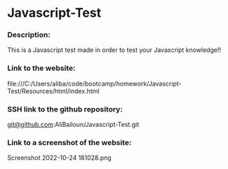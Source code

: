 # Javascript-Test
### Description:
This is a Javascript test made in order to test your Javascript knowledge!!
### Link to the website:
file:///C:/Users/aliba/code/bootcamp/homework/Javascript-Test/Resources/html/index.html
### SSH link to the github repository:
git@github.com:AliBailoun/Javascript-Test.git
### Link to a screenshot of the website:
Screenshot 2022-10-24 181028.png